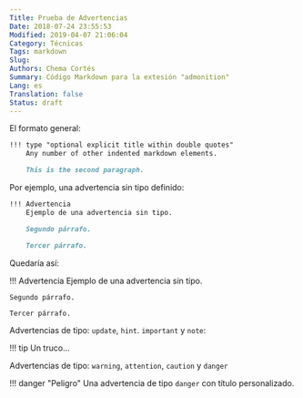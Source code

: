 ```yaml
---
Title: Prueba de Advertencias
Date: 2018-07-24 23:55:53
Modified: 2019-04-07 21:06:04
Category: Técnicas
Tags: markdown
Slug:
Authors: Chema Cortés
Summary: Código Markdown para la extesión "admonition"
Lang: es
Translation: false
Status: draft
---
```


El formato general:

~~~ md
!!! type "optional explicit title within double quotes"
    Any number of other indented markdown elements.

    This is the second paragraph.
~~~

Por ejemplo, una advertencia sin tipo definido:

~~~ md
!!! Advertencia
    Ejemplo de una advertencia sin tipo.

    Segundo párrafo.

    Tercer párrafo.
~~~

Quedaría así:

!!! Advertencia
    Ejemplo de una advertencia sin tipo.

    Segundo párrafo.

    Tercer párrafo.

Advertencias de tipo: `update`, `hint`. `important` y `note`:

!!! tip
    Un truco...

Advertencias de tipo: `warning`, `attention`, `caution` y `danger`

!!! danger "Peligro"
    Una advertencia de tipo `danger` con título personalizado.
